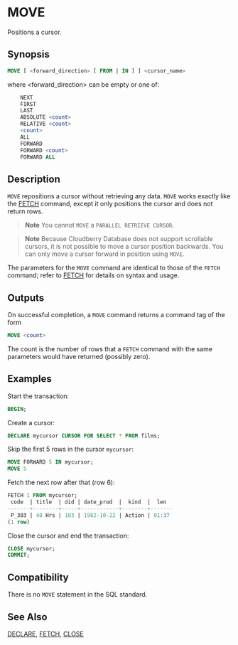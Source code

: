 # MOVE

Positions a cursor.

## Synopsis

```sql
MOVE [ <forward_direction> [ FROM | IN ] ] <cursor_name>
```

where <forward_direction> can be empty or one of:

```sql
    NEXT
    FIRST
    LAST
    ABSOLUTE <count>
    RELATIVE <count>
    <count>
    ALL
    FORWARD
    FORWARD <count>
    FORWARD ALL
```

## Description

`MOVE` repositions a cursor without retrieving any data. `MOVE` works exactly like the [FETCH](/docs/sql-statements/sql-stmt-fetch.md) command, except it only positions the cursor and does not return rows.

> **Note** You cannot `MOVE` a `PARALLEL RETRIEVE CURSOR`.

> **Note** Because Cloudberry Database does not support scrollable cursors, it is not possible to move a cursor position backwards. You can only move a cursor forward in position using `MOVE`.

The parameters for the `MOVE` command are identical to those of the `FETCH` command; refer to [FETCH](/docs/sql-statements/sql-stmt-fetch.md) for details on syntax and usage.

## Outputs

On successful completion, a `MOVE` command returns a command tag of the form

```sql
MOVE <count>
```

The count is the number of rows that a `FETCH` command with the same parameters would have returned (possibly zero).

## Examples

Start the transaction:

```sql
BEGIN;
```

Create a cursor:

```sql
DECLARE mycursor CURSOR FOR SELECT * FROM films;
```

Skip the first 5 rows in the cursor `mycursor`:

```sql
MOVE FORWARD 5 IN mycursor;
MOVE 5
```

Fetch the next row after that (row 6):

```sql
FETCH 1 FROM mycursor;
 code  | title  | did | date_prod  |  kind  |  len
-------+--------+-----+------------+--------+-------
 P_303 | 48 Hrs | 103 | 1982-10-22 | Action | 01:37
(1 row)
```

Close the cursor and end the transaction:

```sql
CLOSE mycursor;
COMMIT;
```

## Compatibility

There is no `MOVE` statement in the SQL standard.

## See Also

[DECLARE](/docs/sql-statements/sql-stmt-declare.md), [FETCH](/docs/sql-statements/sql-stmt-fetch.md), [CLOSE](/docs/sql-statements/sql-stmt-close.md)



